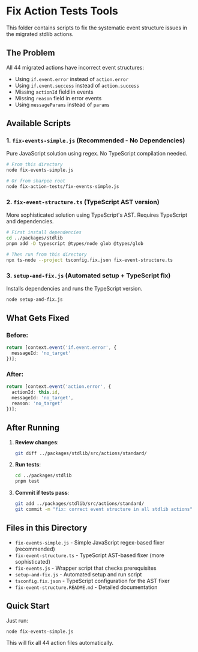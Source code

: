 # Fix Action Tests Tools

This folder contains scripts to fix the systematic event structure issues in the migrated stdlib actions.

## The Problem

All 44 migrated actions have incorrect event structures:
- Using `if.event.error` instead of `action.error`
- Using `if.event.success` instead of `action.success`
- Missing `actionId` field in events
- Missing `reason` field in error events
- Using `messageParams` instead of `params`

## Available Scripts

### 1. `fix-events-simple.js` (Recommended - No Dependencies)
Pure JavaScript solution using regex. No TypeScript compilation needed.

```bash
# From this directory
node fix-events-simple.js

# Or from sharpee root
node fix-action-tests/fix-events-simple.js
```

### 2. `fix-event-structure.ts` (TypeScript AST version)
More sophisticated solution using TypeScript's AST. Requires TypeScript and dependencies.

```bash
# First install dependencies
cd ../packages/stdlib
pnpm add -D typescript @types/node glob @types/glob

# Then run from this directory
npx ts-node --project tsconfig.fix.json fix-event-structure.ts
```

### 3. `setup-and-fix.js` (Automated setup + TypeScript fix)
Installs dependencies and runs the TypeScript version.

```bash
node setup-and-fix.js
```

## What Gets Fixed

### Before:
```typescript
return [context.event('if.event.error', {
  messageId: 'no_target'
})];
```

### After:
```typescript
return [context.event('action.error', {
  actionId: this.id,
  messageId: 'no_target',
  reason: 'no_target'
})];
```

## After Running

1. **Review changes**:
   ```bash
   git diff ../packages/stdlib/src/actions/standard/
   ```

2. **Run tests**:
   ```bash
   cd ../packages/stdlib
   pnpm test
   ```

3. **Commit if tests pass**:
   ```bash
   git add ../packages/stdlib/src/actions/standard/
   git commit -m "fix: correct event structure in all stdlib actions"
   ```

## Files in this Directory

- `fix-events-simple.js` - Simple JavaScript regex-based fixer (recommended)
- `fix-event-structure.ts` - TypeScript AST-based fixer (more sophisticated)
- `fix-events.js` - Wrapper script that checks prerequisites
- `setup-and-fix.js` - Automated setup and run script
- `tsconfig.fix.json` - TypeScript configuration for the AST fixer
- `fix-event-structure.README.md` - Detailed documentation

## Quick Start

Just run:
```bash
node fix-events-simple.js
```

This will fix all 44 action files automatically.